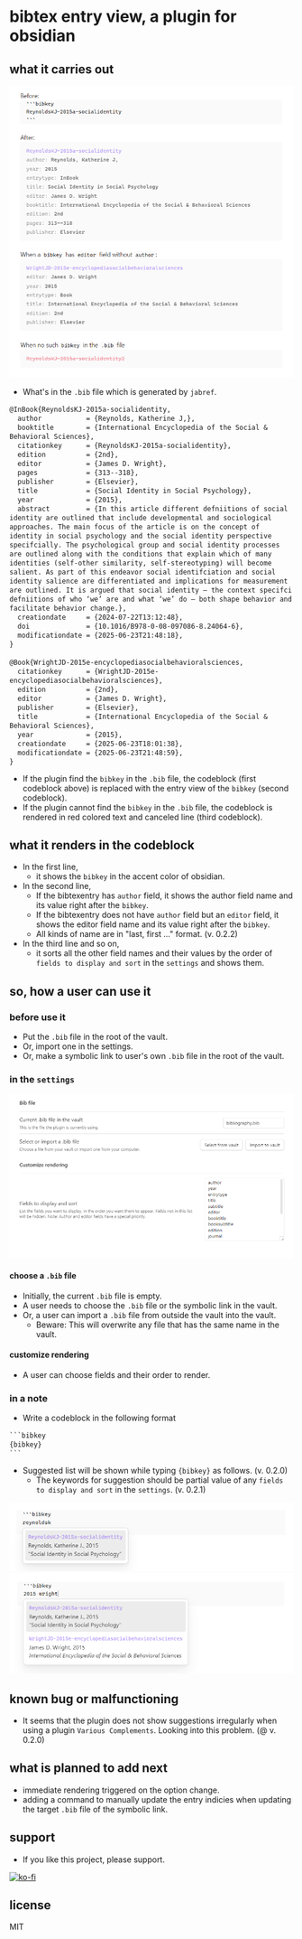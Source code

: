 # bibtex entry view, a plugin for obsidian

## what it carries out

![sample.png](sample.png)

- What's in the `.bib` file which is generated by `jabref`.
```
@InBook{ReynoldsKJ-2015a-socialidentity,
  author           = {Reynolds, Katherine J,},
  booktitle        = {International Encyclopedia of the Social & Behavioral Sciences},
  citationkey      = {ReynoldsKJ-2015a-socialidentity},
  edition          = {2nd},
  editor           = {James D. Wright},
  pages            = {313--318},
  publisher        = {Elsevier},
  title            = {Social Identity in Social Psychology},
  year             = {2015},
  abstract         = {In this article different defniitions of social identity are outlined that include developmental and sociological approaches. The main focus of the article is on the concept of identity in social psychology and the social identity perspective specifcially. The psychological group and social identity processes are outlined along with the conditions that explain which of many identities (self-other similarity, self-stereotyping) will become salient. As part of this endeavor social identifciation and social identity salience are differentiated and implications for measurement are outlined. It is argued that social identity – the context specifci defniitions of who ‘we’ are and what ‘we’ do – both shape behavior and facilitate behavior change.},
  creationdate     = {2024-07-22T13:12:48},
  doi              = {10.1016/B978-0-08-097086-8.24064-6},
  modificationdate = {2025-06-23T21:48:18},
}

@Book{WrightJD-2015e-encyclopediasocialbehavioralsciences,
  citationkey      = {WrightJD-2015e-encyclopediasocialbehavioralsciences},
  edition          = {2nd},
  editor           = {James D. Wright},
  publisher        = {Elsevier},
  title            = {International Encyclopedia of the Social & Behavioral Sciences},
  year             = {2015},
  creationdate     = {2025-06-23T18:01:38},
  modificationdate = {2025-06-23T21:48:59},
}
```

- If the plugin find the `bibkey` in the `.bib` file, the codeblock (first codeblock above) is replaced with the entry view of the `bibkey` (second codeblock).
- If the plugin cannot find the `bibkey` in the `.bib` file, the codeblock is rendered in red colored text and canceled line (third codeblock).

## what it renders in the codeblock

- In the first line,
  - it shows the `bibkey` in the accent color of obsidian.
- In the second line,
  - If the bibtexentry has `author` field, it shows the author field name and its value right after the `bibkey`.
  - If the bibtexentry does not have `author` field but an `editor` field, it shows the editor field name and its value right after the `bibkey`.
  - All kinds of name are in "last, first ..." format. (v. 0.2.2)
- In the third line and so on,
  - it sorts all the other field names and their values by the order of `fields to display and sort` in the `settings` and shows them.

## so, how a user can use it

### before use it

- Put the `.bib` file in the root of the vault. 
- Or, import one in the settings.
- Or, make a symbolic link to user's own `.bib` file in the root of the vault.

### in the `settings` 

![settings.png](settings.png)

#### choose a `.bib` file

- Initially, the current `.bib` file is empty.
- A user needs to choose the `.bib` file or the symbolic link in the vault.
- Or, a user can import a `.bib` file from outside the vault into the vault. 
  - Beware: This will overwrite any file that has the same name in the vault.

#### customize rendering

- A user can choose fields and their order to render.

### in a note

- Write a codeblock in the following format

````
```bibkey
{bibkey}
```
````

- Suggested list will be shown while typing `{bibkey}` as follows. (v. 0.2.0)
  - The keywords for suggestion should be partial value of any `fields to display and sort` in the `settings`. (v. 0.2.1)

![suggestion-article.png](suggestion-article.png)
![suggestion-book.png](suggestion-book.png)

## known bug or malfunctioning

- It seems that the plugin does not show suggestions irregularly when using a plugin `Various Complements`. Looking into this problem. (@ v. 0.2.0)

## what is planned to add next

- immediate rendering triggered on the option change.
- adding a command to manually update the entry indicies when updating the target `.bib` file of the symbolic link.

## support

- If you like this project, please support. 

[![ko-fi](https://ko-fi.com/img/githubbutton_sm.svg)](https://ko-fi.com/O5O41HNOCV)

## license

MIT

